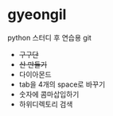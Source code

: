 gyeongil
========

python 스터디 후 연습용 git

* <strike>구구단</strike>
* <strike>산 만들기</strike>
* 다이아몬드
* tab을 4개의 space로 바꾸기
* 숫자에 콤마삽입하기
* 하위디렉토리 검색
